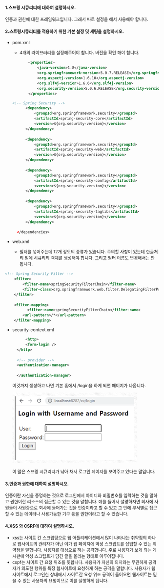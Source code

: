 #### 1.스프링 시큐리티에 대하여 설명하시오.

 인증과 권한에 대한 프레임워크입니다. 그래서 따로 설정을 해서 사용해야 합니다.

#### 2.스트링시큐리티를 적용하기 위한 기본 설정 및 세팅을 설명하시오.

* pom.xml

  - 4개의 라이브러리를 설정해주어야 합니다. 버전을 확인 해야 합니다. 

    ```xml
    	<properties>
    		<java-version>1.8</java-version>
    		<org.springframework-version>5.0.7.RELEASE</org.springframework-version>
    		<org.aspectj-version>1.6.10</org.aspectj-version>
    		<org.slf4j-version>1.6.6</org.slf4j-version>
    		<org.security-version>5.0.6.RELEASE</org.security-version>
    	</properties>
    ```

  ```xml
  <!-- Spring Security -->
  		<dependency>
  			<groupId>org.springframework.security</groupId>
  			<artifactId>spring-security-core</artifactId>
  			<version>${org.security-version}</version>
  		</dependency>
  
  		<dependency>
  			<groupId>org.springframework.security</groupId>
  			<artifactId>spring-security-web</artifactId>
  			<version>${org.security-version}</version>
  		</dependency>
  
  		<dependency>
  			<groupId>org.springframework.security</groupId>
  			<artifactId>spring-security-config</artifactId>
  			<version>${org.security-version}</version>
  		</dependency>
  
  		<dependency>
  			<groupId>org.springframework.security</groupId>
  			<artifactId>spring-security-taglibs</artifactId>
  			<version>${org.security-version}</version>
  		</dependency>
  
  	</dependencies>
  
  ```

- web.xml

  - 필터를 넣어주는데 12개 정도의 종류가 있습니다. 주의할 사항이 있는데 한글처리 밑에 시큐리티 객체를 생성해야 합니다. 그리고 필터 이름도 변경해서는 안 됩니다.

    

```xml
<!-- Spring Security Filter -->
    <filter>
        <filter-name>springSecurityFilterChain</filter-name>
        <filter-class>org.springframework.web.filter.DelegatingFilterProxy</filter-class>
    </filter>
 
    <filter-mapping>
          <filter-name>springSecurityFilterChain</filter-name>
        <url-pattern>/*</url-pattern>
    </filter-mapping>
```

- security-context.xml

  ```xml
    	<http> 
  		<form-login />
  	</http> 
  	
  	<!-- provider --> 
  	<authentication-manager>
  
  	</authentication-manager>
  ```

  이것까지 생성하고 나면 기본 홈에서 /login을 하게 되면 페이지가 나옵니다.

  ![](https://github.com/tjaqpfflsk/hello/blob/main/%EB%A1%9C%EA%B7%B8%EC%9D%B8%20%ED%8E%98%EC%9D%B4%EC%A7%80.PNG?raw=true)

  이 말은 스프링 시큐리티가 낚아 채서 로그인 페이지를 보여주고 있다는 말입니다.

#### 3.인증과 권한에 대하여 설명하시오.

 인증이란 자신을 증명하는 것으로 로그인에서 아이디와 비밀번호를 입력하는 것을 말하고 권한이란 리소스의 접근할 수 있는 것을 말합니다. 예를 들어서 설명하자면 회사에 사원들이 사원증으로 회사에 들어가는 것을 인증이라고 할 수 있고 그 안에 부서별로 접근할 수 있는 데이터나 사용가능한 기구 등을 권한이라고 할 수 있습니다.

#### 4.XSS 와 CSRF에 대하여 설명하시오.

- xss는 사이트 간 스크립팅으로 웹 어플리케이션에서 많이 나타나는 취약점의 하나로 웹사이트의 관리자가 아닌 이가 웹 페이지에 악성 스크립트를 삽입할 수 있는 취약점을 말합니다. 사용자를 대상으로 하는 공격합니다. 주로 사용자가 보게 되는 게시판에 악성 스크립트가 담긴 글을 올리는 형태로 이루어집니다. 
- cspf는 사이트 간 요청 위조를 뜻합니다. 사용자가 자신의 의지와는 무관하게 공격자가 의도한 행위를 특정 웹사이트에 요청하게 하는 공격을 말합니다. 사용자가 웹사이트에서 로그인한 상태에서 사이트간 요청 위조 공격이 들어오면 웹사이트는 믿을 수 있는 사용자의 요청이므로 이를 실행하게 됩니다. 